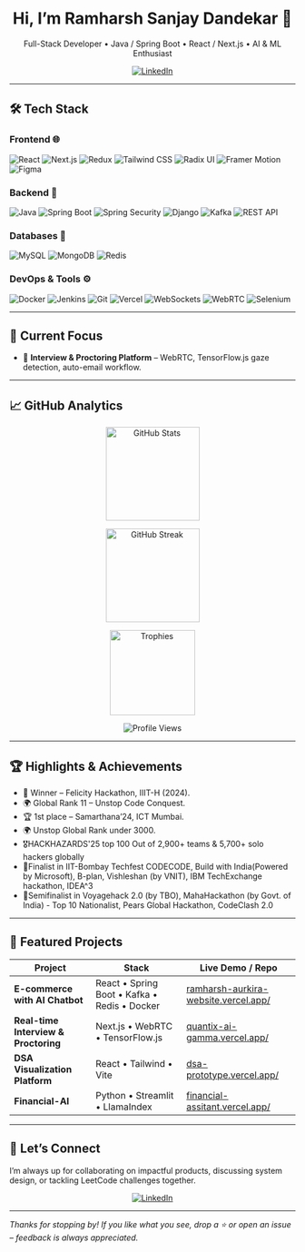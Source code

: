 <!-- ----------------------------------------------------- -->
<!--  Profile README – Ramharsh Dandekar                   -->
<!-- ----------------------------------------------------- -->

<h1 align="center">Hi, I’m Ramharsh Sanjay Dandekar 👋</h1>
<p align="center">
  Full-Stack Developer • Java / Spring Boot • React / Next.js • AI & ML Enthusiast
</p>

<div align="center">

[![LinkedIn](https://img.shields.io/badge/-LinkedIn-0A66C2?logo=linkedin&logoColor=white&style=for-the-badge)](https://www.linkedin.com/in/ramharsh-sanjay-dandekar)

</div>

---

## 🛠️ Tech Stack

### Frontend&nbsp;🌐
![React](https://img.shields.io/badge/React-61DAFB?logo=react&logoColor=white&style=flat)
![Next.js](https://img.shields.io/badge/Next.js-000000?logo=next.js&logoColor=white&style=flat)
![Redux](https://img.shields.io/badge/Redux-764ABC?logo=redux&logoColor=white&style=flat)
![Tailwind CSS](https://img.shields.io/badge/Tailwind-38B2AC?logo=tailwind-css&logoColor=white&style=flat)
![Radix UI](https://img.shields.io/badge/Radix_UI-2E2E2E?logo=data:image/svg+xml;base64,PHN2ZyB3aWR0aD0iMTIiIGhlaWdodD0iMTIiIHZpZXdCb3g9IjAgMCAxMiAxMiIgZmlsbD0ibm9uZSIgeG1sbnM9Imh0dHA6Ly93d3cudzMub3JnLzIwMDAvc3ZnIj48Y2lyY2xlIGN4PSI2IiBjeT0iNiIgcj0iNiIgZmlsbD0iI2ZmZiIvPjwvc3ZnPg==&logoColor=white&style=flat)
![Framer Motion](https://img.shields.io/badge/Framer_Motion-0055FF?logo=framer&logoColor=white&style=flat)
![Figma](https://img.shields.io/badge/Figma-F24E1E?logo=figma&logoColor=white&style=flat)

### Backend&nbsp;🔧
![Java](https://img.shields.io/badge/Java-ED8B00?logo=openjdk&logoColor=white&style=flat)
![Spring Boot](https://img.shields.io/badge/Spring_Boot-6DB33F?logo=spring-boot&logoColor=white&style=flat)
![Spring Security](https://img.shields.io/badge/Spring_Security-6DB33F?logo=spring&logoColor=white&style=flat)
![Django](https://img.shields.io/badge/Django-092E20?logo=django&logoColor=white&style=flat)
![Kafka](https://img.shields.io/badge/Apache_Kafka-231F20?logo=apache-kafka&logoColor=white&style=flat)
![REST API](https://img.shields.io/badge/REST_API-009688?logo=swagger&logoColor=white&style=flat)

### Databases&nbsp;💾
![MySQL](https://img.shields.io/badge/MySQL-4479A1?logo=mysql&logoColor=white&style=flat)
![MongoDB](https://img.shields.io/badge/MongoDB-47A248?logo=mongodb&logoColor=white&style=flat)
![Redis](https://img.shields.io/badge/Redis-DC382D?logo=redis&logoColor=white&style=flat)

### DevOps & Tools&nbsp;⚙️
![Docker](https://img.shields.io/badge/Docker-2496ED?logo=docker&logoColor=white&style=flat)
![Jenkins](https://img.shields.io/badge/Jenkins-D24939?logo=jenkins&logoColor=white&style=flat)
![Git](https://img.shields.io/badge/Git-F05032?logo=git&logoColor=white&style=flat)
![Vercel](https://img.shields.io/badge/Vercel-000000?logo=vercel&logoColor=white&style=flat)
![WebSockets](https://img.shields.io/badge/WebSockets-4E8EE5?logo=websocket&logoColor=white&style=flat)
![WebRTC](https://img.shields.io/badge/WebRTC-333333?logo=webrtc&logoColor=white&style=flat)
![Selenium](https://img.shields.io/badge/Selenium-43B02A?logo=selenium&logoColor=white&style=flat)

---

## 🚀 Current Focus

- 🎥 **Interview & Proctoring Platform** – WebRTC, TensorFlow.js gaze detection, auto-email workflow.

---

## 📈 GitHub Analytics

<p align="center">
  <img src="https://github-readme-stats.vercel.app/api?username=Ramharsh-aidev&show_icons=true&theme=radical" alt="GitHub Stats" height="165">
</p>
<p align="center">
  <img src="https://streak-stats.demolab.com?user=Ramharsh-aidev&theme=radical" alt="GitHub Streak" height="165">
</p>
<p align="center">
  <img src="https://github-profile-trophy.vercel.app/?username=Ramharsh-aidev&theme=algolia&column=7" alt="Trophies" height="150">
</p>
<p align="center">
  <img src="https://komarev.com/ghpvc/?username=Ramharsh-aidev&color=blueviolet&style=flat-square&label=Profile+Views" alt="Profile Views">
</p>

---

## 🏆 Highlights & Achievements

- 🥇 Winner – Felicity Hackathon, IIIT-H (2024).
- 🌍 Global Rank 11 – Unstop Code Conquest.
- 🏆 1st place – Samarthana’24, ICT Mumbai.
- 🌍 Unstop Global Rank under 3000.
- 🎖️HACKHAZARDS'25 top 100 Out of 2,900+ teams & 5,700+ solo hackers globally
- 🥈Finalist in IIT-Bombay Techfest CODECODE, Build with India(Powered by Microsoft), B-plan, Vishleshan (by VNIT), IBM TechExchange hackathon, IDEA^3
- 🥉Semifinalist in Voyagehack 2.0 (by TBO), MahaHackathon (by Govt. of India) - Top 10 Nationalist, Pears Global Hackathon, CodeClash 2.0

---

## 📂 Featured Projects

| Project | Stack | Live Demo / Repo |
| --- | --- | --- |
| **E-commerce with AI Chatbot** | React • Spring Boot • Kafka • Redis • Docker | [ramharsh-aurkira-website.vercel.app/](https://ramharsh-aurkira-website.vercel.app/) |
| **Real-time Interview & Proctoring** | Next.js • WebRTC • TensorFlow.js | [quantix-ai-gamma.vercel.app/](https://quantix-ai-gamma.vercel.app/) |
| **DSA Visualization Platform** | React • Tailwind • Vite | [dsa-prototype.vercel.app/](https://dsa-prototype.vercel.app/) |
| **Financial-AI** | Python • Streamlit • LlamaIndex | [financial-assitant.vercel.app/](https://financial-assitant.vercel.app/) |

---

## 💬 Let’s Connect

I’m always up for collaborating on impactful products, discussing system design, or tackling LeetCode challenges together.

<div align="center">

[![LinkedIn](https://img.shields.io/badge/-LinkedIn-0A66C2?logo=linkedin&logoColor=white&style=for-the-badge)](https://www.linkedin.com/in/ramharsh-sanjay-dandekar)

</div>

---

*Thanks for stopping by! If you like what you see, drop a ⭐ or open an issue – feedback is always appreciated.*  
